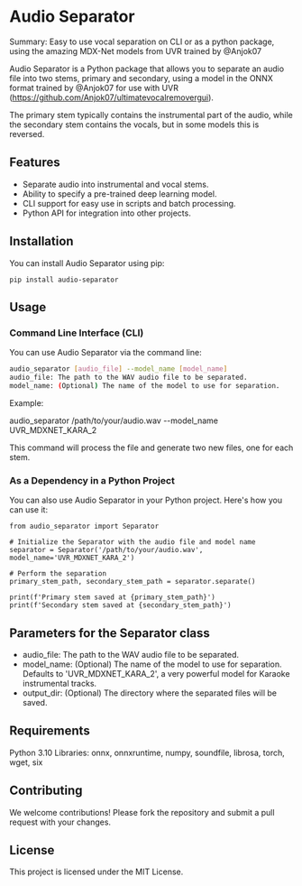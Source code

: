 # Audio Separator

Summary: Easy to use vocal separation on CLI or as a python package, using the amazing MDX-Net models from UVR trained by @Anjok07

Audio Separator is a Python package that allows you to separate an audio file into two stems, primary and secondary, using a model in the ONNX format trained by @Anjok07 for use with UVR (https://github.com/Anjok07/ultimatevocalremovergui).

The primary stem typically contains the instrumental part of the audio, while the secondary stem contains the vocals, but in some models this is reversed.

## Features

- Separate audio into instrumental and vocal stems.
- Ability to specify a pre-trained deep learning model.
- CLI support for easy use in scripts and batch processing.
- Python API for integration into other projects.

## Installation

You can install Audio Separator using pip:

`pip install audio-separator`


## Usage

### Command Line Interface (CLI)

You can use Audio Separator via the command line:

```sh
audio_separator [audio_file] --model_name [model_name]
audio_file: The path to the WAV audio file to be separated.
model_name: (Optional) The name of the model to use for separation.
```

Example:

audio_separator /path/to/your/audio.wav --model_name UVR_MDXNET_KARA_2

This command will process the file and generate two new files, one for each stem.

### As a Dependency in a Python Project

You can also use Audio Separator in your Python project. Here's how you can use it:

```
from audio_separator import Separator

# Initialize the Separator with the audio file and model name
separator = Separator('/path/to/your/audio.wav', model_name='UVR_MDXNET_KARA_2')

# Perform the separation
primary_stem_path, secondary_stem_path = separator.separate()

print(f'Primary stem saved at {primary_stem_path}')
print(f'Secondary stem saved at {secondary_stem_path}')
```

## Parameters for the Separator class

- audio_file: The path to the WAV audio file to be separated.
- model_name: (Optional) The name of the model to use for separation. Defaults to 'UVR_MDXNET_KARA_2', a very powerful model for Karaoke instrumental tracks.
- output_dir: (Optional) The directory where the separated files will be saved.

## Requirements
Python 3.10
Libraries: onnx, onnxruntime, numpy, soundfile, librosa, torch, wget, six

## Contributing

We welcome contributions! Please fork the repository and submit a pull request with your changes.

## License

This project is licensed under the MIT License.
